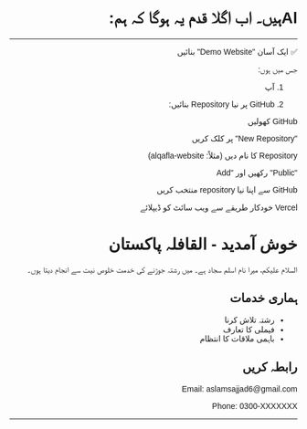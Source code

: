 # Alہیں۔ اب اگلا قدم یہ ہوگا کہ ہم:


---

✅ ایک آسان "Demo Website" بنائیں

جس میں ہوں:

1. آپ 

1. GitHub پر نیا Repository بنائیں:

GitHub کھولیں

"New Repository" پر کلک کریں

Repository کا نام دیں (مثلاً: alqafla-website)

"Public" رکھیں اور "Add

GitHub سے اپنا نیا repository منتخب کریں

Vercel خودکار طریقے سے ویب سائٹ کو ڈیپلائے 

<!DOCTYPE html>
<html lang="ur">
<head>
  <meta charset="UTF-8" />
  <meta name="viewport" content="width=device-width, initial-scale=1.0"/>
  <title>Al Qafla Pakistan</title>
</head>
<body style="font-family: Arial; direction: rtl; text-align: right; padding: 20px;">
  <h1>خوش آمدید - القافلہ پاکستان</h1>
  <p>السلام علیکم، میرا نام اسلم سجاد ہے۔ میں رشتہ جوڑنے کی خدمت خلوص نیت سے انجام دیتا ہوں۔</p>
  
  <h2>ہماری خدمات</h2>
  <ul>
    <li>رشتہ تلاش کرنا</li>
    <li>فیملی کا تعارف</li>
    <li>باہمی ملاقات کا انتظام</li>
  </ul>

  <h2>رابطہ کریں</h2>
  <p>Email: aslamsajjad6@gmail.com</p>
  <p>Phone: 0300-XXXXXXX</p>
</body>
</html>


---



